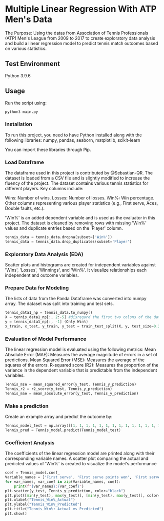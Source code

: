 # Multiple Linear Regression With ATP Men's Data

The Purpose: Using the datas from Association of Tennis Professionals (ATP) Men's League from 2009 to 2017 to create exploratory data analysis and build a linear regression model to predict tennis match outcomes based on various statistics.

## Test Environment

Python 3.9.6

## Usage
Run the script using:
```python
python3 main.py
```
### Installation
To run this project, you need to have Python installed along with the following libraries:
numpy, pandas, seaborn, matplotlib, scikit-learn

You can import these libraries through Pip.

### Load Dataframe


The dataframe used in this project is contributed by @Sebastian-QR. The dataset is loaded from a CSV file and is slightly modified to increase the fluency of the project. 
The dataset contains various tennis statistics for different players. Key columns include:

Wins: Number of wins.
Losses: Number of losses.
Win%: Win percentage.
Other columns representing various player statistics (e.g., First serve, Aces, Double faults, etc.).

'Win%' is an added dependent variable and is used as the evaluator in this project. The dataset is cleaned by removing rows with missing 'Win%' values and duplicate entries based on the 'Player' column.
```Python
tennis_data = tennis_data.dropna(subset=['Win%'])
tennis_data = tennis_data.drop_duplicates(subset='Player')
```
### Exploratory Data Analysis (EDA)

Scatter plots and histograms are created for independent variables against 'Wins', 'Losses', 'Winnings', and 'Win%'. It visualize relationships each independent and outcome variables. 

### Prepare Data for Modeling

The lists of data from the Panda Dataframe was converted into numpy array. The dataset was split into training and test sets. 

```Python
tennis_data1_np = tennis_data.to_numpy()
X = tennis_data1_np[:, 2:-5] #disregard the first two colons of the dataset (Dates, Names)
y = tennis_data1_np[:, -1] (Only Win%)
x_train, x_test, y_train, y_test = train_test_split(X, y, test_size=0.25, random_state=99)
```
### Evaluation of Model Performance 

The linear regression model is evaluated using the following metrics:
Mean Absolute Error (MAE): Measures the average magnitude of errors in a set of predictions.
Mean Squared Error (MSE): Measures the average of the squares of the errors.
R-squared score (R2): Measures the proportion of the variance in the dependent variable that is predictable from the independent variables.

```Python
Tennis_mse = mean_squared_error(y_test, Tennis_y_prediction)
Tennis_r2 = r2_score(y_test, Tennis_y_prediction)
Tennis_mae = mean_absolute_error(y_test, Tennis_y_prediction)
```

### Make a prediction

Create an example array and predict the outcome by:
```Python
Tennis_model_test = np.array([[1, 1, 1, 1, 1, 1, 1, 1, 1, 1, 1, 1, 1, 1, 1, 1, 1, 1]])
Tennis_pred = Tennis_model.predict(Tennis_model_test)
```

### Coefficient Analysis

The coefficients of the linear regression model are printed along with their corresponding variable names. A scatter plot comparing the actual and predicted values of 'Win%' is created to visualize the model's performance
```Python
coef = Tennis_model.coef_
Variable_names = ['First serve', 'First serve points won', 'First serve return points won', 'Second serve points won', 'Second serve return points won', 'Aces', 'Break points converted', 'Break points faced', 'Break points opportunities', 'Break points saved', 'Double faults', 'Return games played', 'Return games won', 'Return points won', 'Service games won', 'Total points won', 'Service games played','Total service points won']
for var_names, var_coef in zip(Variable_names, coef):
    print(f"{var_names}:{var_coef}")
plt.scatter(y_test, Tennis_y_prediction, color="black")
plt.plot([min(y_test), max(y_test)], [min(y_test), max(y_test)], color="blue", linewidth=3)
plt.xlabel("Tennis_Win%_Actual")
plt.ylabel("Tennis_Win%_Predicted")
plt.title("Tennis_Win%: Actual vs Predicted")
plt.show()
```
